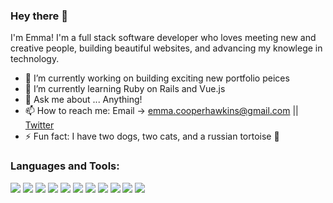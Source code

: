 ### Hey there 👋

I'm Emma! I'm a full stack software developer who loves meeting new and creative people, building beautiful websites, and advancing my knowlege in technology.

- 🔭 I’m currently working on building exciting new portfolio peices
- 🌱 I’m currently learning Ruby on Rails and Vue.js
- 💬 Ask me about ... Anything!
- 📫 How to reach me: Email -> emma.cooperhawkins@gmail.com || [Twitter](https://twitter.com/Emma_Cooper124)   
- ⚡ Fun fact: I have two dogs, two cats, and a russian tortoise 🐢

### Languages and Tools:

<img src="https://img.icons8.com/nolan/64/visual-studio-code-2019.png"/> <img src="https://img.icons8.com/nolan/64/html.png"/> <img src="https://img.icons8.com/nolan/64/css-filetype.png"/> <img src="https://img.icons8.com/nolan/64/javascript.png"/> <img src="https://img.icons8.com/nolan/64/react-native.png"/> <img src="https://img.icons8.com/color/64/000000/nodejs.png"/> <img src="https://img.icons8.com/nolan/64/sql.png"/> <img src="https://img.icons8.com/color/64/000000/postgreesql.png"/> <img src="https://img.icons8.com/nolan/64/git.png"/> <img src="https://img.icons8.com/nolan/64/github.png"/> <img src="https://img.icons8.com/dusk/64/000000/command-line.png"/>


